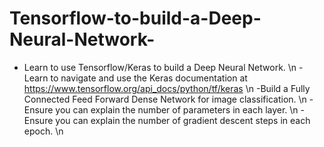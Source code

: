 # Tensorflow-to-build-a-Deep-Neural-Network-

- Learn to use Tensorflow/Keras to build a Deep Neural Network. \n
-Learn to navigate and use the Keras documentation at
https://www.tensorflow.org/api_docs/python/tf/keras \n
-Build a Fully Connected Feed Forward Dense Network for image classification. \n
-Ensure you can explain the number of parameters in each layer. \n
-Ensure you can explain the number of gradient descent steps in each epoch. \n
